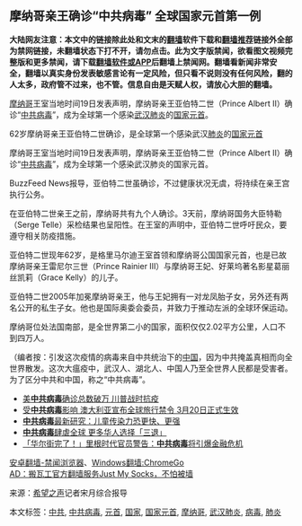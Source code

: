  <h2>摩纳哥亲王确诊“中共病毒” 全球国家元首第一例</h2> <div class="notice"><b>大陆网友注意：本文中的链接除此处和文末的<a href="https://github.com/bannedbook/fanqiang" >翻墙</a>软件下载和<a href="https://github.com/killgcd/justmysocks/blob/master/README.md">翻墙推荐</a>链接外全部为禁网链接，未翻墙状态下打不开，请勿点击。此为文字版禁闻，欲看图文视频完整版和更多禁闻，请下载<a href="https://github.com/bannedbook/fanqiang">翻墙软件或APP</a>后翻墙上禁闻网。翻墙看新闻非常安全，翻墙以真实身份发表敏感言论有一定风险，但只看不说则没有任何风险，翻的人太多，政府管不过来，也不管。信息自由是天赋人权，请放心大胆的翻墙。</b></div>  <div class="entry"> <p id="summary"><a href="https://www.bannedbook.org/bnews/tag/%E6%91%A9%E7%BA%B3%E5%93%A5/" class="st_tag internal_tag" rel="tag" title="标签 摩纳哥 下的日志">摩纳哥</a>王室当地时间19日发表声明，摩纳哥亲王亚伯特二世（Prince Albert II）确诊“<a href="https://www.bannedbook.org/bnews/tag/%e4%b8%ad%e5%85%b1%e7%97%85%e6%af%92/" class="st_tag internal_tag" rel="tag" title="标签 中共病毒 下的日志">中共病毒</a>”，成为全球第一个感染<a href="https://www.bannedbook.org/bnews/tag/%e6%ad%a6%e6%b1%89%e8%82%ba%e7%82%8e/" class="st_tag internal_tag" rel="tag" title="标签 武汉肺炎 下的日志">武汉肺炎</a>的<a href="https://www.bannedbook.org/bnews/tag/%E5%9B%BD%E5%AE%B6/" class="st_tag internal_tag" rel="tag" title="标签 国家 下的日志">国家</a><a href="https://www.bannedbook.org/bnews/tag/%E5%85%83%E9%A6%96/" class="st_tag internal_tag" rel="tag" title="标签 元首 下的日志">元首</a>。</p> <p id="conimg">62岁摩纳哥亲王亚伯特二世确诊，是全球第一个感染武汉<a href="https://www.bannedbook.org/bnews/tag/%e8%82%ba%e7%82%8e/" class="st_tag internal_tag" rel="tag" title="标签 肺炎 下的日志">肺炎</a>的<a href="https://www.bannedbook.org/bnews/tag/%E5%9B%BD%E5%AE%B6%E5%85%83%E9%A6%96/" class="st_tag internal_tag" rel="tag" title="标签 国家元首 下的日志">国家元首</a></p> <p>摩纳哥王室当地时间19日发表声明，摩纳哥亲王亚伯特二世（Prince Albert II）确诊“<a href="https://www.bannedbook.org/bnews/tag/%e4%b8%ad%e5%85%b1/" class="st_tag internal_tag" rel="tag" title="标签 中共 下的日志">中共</a><a href="https://www.bannedbook.org/bnews/tag/%e7%97%85%e6%af%92/" class="st_tag internal_tag" rel="tag" title="标签 病毒 下的日志">病毒</a>”，成为全球第一个感染武汉肺炎的国家元首。</p>  <p>BuzzFeed News报导，亚伯特二世虽确诊，不过健康状况无虞，将持续在亲王宫执行公务。</p> <p>在亚伯特二世亲王之前，摩纳哥共有九个人确诊。3天前，摩纳哥国务大臣特勒（Serge Telle）采检结果也呈阳性。在王室的声明中，亚伯特二世呼吁民众，要遵守相关防疫措施。</p> <p>亚伯特二世现年62岁，是格里马尔迪王室首领和摩纳哥公国国家元首，也是已故摩纳哥亲王雷尼尔三世（Prince Rainier III）与摩纳哥王妃、好莱坞著名影星葛丽丝凯莉（Grace Kelly）的儿子。</p>  <p>亚伯特二世2005年加冕摩纳哥亲王，他与王妃拥有一对龙凤胎子女，另外还有两名公开的私生子女。他也是国际奥委会委员，并致力于推动左派的全球环保运动。</p> <p>摩纳哥位处法国南部，是全世界第二小的国家，面积仅仅2.02平方公里，人口不到四万人。</p> <p>（编者按：引发这次疫情的病毒来自中共统治下的<span class='wp_keywordlink_affiliate'><a href="https://www.bannedbook.org/" title="中国" target="_blank">中国</a></span>，因为中共掩盖真相而向全世界散发。这次大瘟疫中，武汉人、湖北人、中国人乃至全世界人民都是受害者。为了区分中共和中国，称之“中共病毒”。</p>  <ul class='op-related-articles' title='相关阅读'> <li><a href='https://www.bannedbook.org/bnews/cnnews/20200320/1297085.html' target='_blank'>美<b>中共病毒</b>确诊总数破万 川普战时抗疫</a></li> <li><a href='https://www.bannedbook.org/bnews/worldnews/20200320/1297084.html' target='_blank'>受<b>中共病毒</b>影响 澳大利亚宣布全球旅行禁令 3月20日正式生效</a></li> <li><a href='https://www.bannedbook.org/bnews/cnnews/20200320/1297059.html' target='_blank'><b>中共病毒</b>最新研究：儿童传染力恐更快、更强</a></li> <li><a href='https://www.bannedbook.org/bnews/comments/20200320/1297044.html' target='_blank'><b>中共病毒</b>肆虐全球  更多华人选择「三退」</a></li> <li><a href='https://www.bannedbook.org/bnews/cnnews/20200320/1297030.html' target='_blank'>「华尔街完了！」里根时代官员警告：<b>中共病毒</b>将引爆金融危机</a></li> </ul> <div class="texttj"> <a href="https://github.com/bannedbook/fanqiang/wiki/%E5%AE%89%E5%8D%93%E7%BF%BB%E5%A2%99-%E7%A6%81%E9%97%BB%E6%B5%8F%E8%A7%88%E5%99%A8" target="_blank">安卓翻墙-禁闻浏览器</a>、<a href="https://github.com/bannedbook/fanqiang/wiki/Chrome%E4%B8%80%E9%94%AE%E7%BF%BB%E5%A2%99%E5%8C%85" target="_blank">Windows翻墙:ChromeGo</a><br/> <a href="https://github.com/killgcd/justmysocks/blob/master/README.md" target="_blank">AD：搬瓦工官方翻墙服务Just My Socks，不怕被墙</a> </div><p> 来源：<span class='wp_keywordlink_affiliate'><a href="https://www.soundofhope.org" title="希望之声" target="_blank">希望之声</a></span>记者宋月综合报导 </p><a name='sharetosocial'></a>           </div><!--END ENTRY--> <div class="postfooter"> <div>本文标签：<a href="https://www.bannedbook.org/bnews/tag/%e4%b8%ad%e5%85%b1/" rel="tag">中共</a>, <a href="https://www.bannedbook.org/bnews/tag/%e4%b8%ad%e5%85%b1%e7%97%85%e6%af%92/" rel="tag">中共病毒</a>, <a href="https://www.bannedbook.org/bnews/tag/%E5%85%83%E9%A6%96/" rel="tag">元首</a>, <a href="https://www.bannedbook.org/bnews/tag/%E5%9B%BD%E5%AE%B6/" rel="tag">国家</a>, <a href="https://www.bannedbook.org/bnews/tag/%E5%9B%BD%E5%AE%B6%E5%85%83%E9%A6%96/" rel="tag">国家元首</a>, <a href="https://www.bannedbook.org/bnews/tag/%E6%91%A9%E7%BA%B3%E5%93%A5/" rel="tag">摩纳哥</a>, <a href="https://www.bannedbook.org/bnews/tag/%e6%ad%a6%e6%b1%89%e8%82%ba%e7%82%8e/" rel="tag">武汉肺炎</a>, <a href="https://www.bannedbook.org/bnews/tag/%e7%97%85%e6%af%92/" rel="tag">病毒</a>, <a href="https://www.bannedbook.org/bnews/tag/%e8%82%ba%e7%82%8e/" rel="tag">肺炎</a></div>  </div><!--END POSTFOOTER--> 